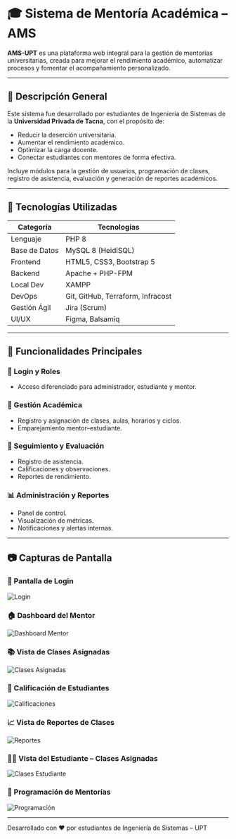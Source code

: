 # 🎓 Sistema de Mentoría Académica – AMS

**AMS-UPT** es una plataforma web integral para la gestión de mentorías universitarias, creada para mejorar el rendimiento académico, automatizar procesos y fomentar el acompañamiento personalizado.

---

## 📘 Descripción General

Este sistema fue desarrollado por estudiantes de Ingeniería de Sistemas de la **Universidad Privada de Tacna**, con el propósito de:

- Reducir la deserción universitaria.
- Aumentar el rendimiento académico.
- Optimizar la carga docente.
- Conectar estudiantes con mentores de forma efectiva.

Incluye módulos para la gestión de usuarios, programación de clases, registro de asistencia, evaluación y generación de reportes académicos.

---

## 🧪 Tecnologías Utilizadas

| Categoría       | Tecnologías                           |
|------------------|----------------------------------------|
| Lenguaje         | PHP 8                                  |
| Base de Datos    | MySQL 8 (HeidiSQL)                     |
| Frontend         | HTML5, CSS3, Bootstrap 5               |
| Backend          | Apache + PHP-FPM                       |
| Local Dev        | XAMPP                                  |
| DevOps           | Git, GitHub, Terraform, Infracost      |
| Gestión Ágil     | Jira (Scrum)                           |
| UI/UX            | Figma, Balsamiq                        |

---

## 🚀 Funcionalidades Principales

### 🔐 Login y Roles
- Acceso diferenciado para administrador, estudiante y mentor.

### 📅 Gestión Académica
- Registro y asignación de clases, aulas, horarios y ciclos.
- Emparejamiento mentor–estudiante.

### 🎯 Seguimiento y Evaluación
- Registro de asistencia.
- Calificaciones y observaciones.
- Reportes de rendimiento.

### 📊 Administración y Reportes
- Panel de control.
- Visualización de métricas.
- Notificaciones y alertas internas.

---

## 📷 Capturas de Pantalla

### 🔑 Pantalla de Login
![Login](ruta/a/captura_login.png)

### 🏠 Dashboard del Mentor
![Dashboard Mentor](ruta/a/captura_dashboard_mentor.png)

### 📚 Vista de Clases Asignadas
![Clases Asignadas](ruta/a/captura_clases_asignadas.png)

### 📝 Calificación de Estudiantes
![Calificaciones](ruta/a/captura_calificaciones.png)

### 📈 Vista de Reportes de Clases
![Reportes](ruta/a/captura_reportes.png)

### 👨‍🎓 Vista del Estudiante – Clases Asignadas
![Clases Estudiante](ruta/a/captura_estudiante_clases.png)

### 📆 Programación de Mentorías
![Programación](ruta/a/captura_programacion.png)

---

Desarrollado con ❤️ por estudiantes de Ingeniería de Sistemas – UPT
